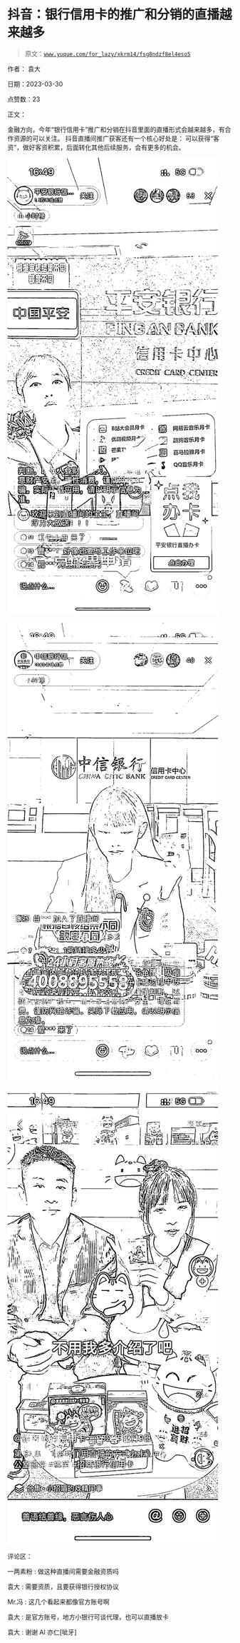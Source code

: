 # 抖音：银行信用卡的推广和分销的直播越来越多

> 原文：[`www.yuque.com/for_lazy/xkrm14/fsg8ndzf8el4eso5`](https://www.yuque.com/for_lazy/xkrm14/fsg8ndzf8el4eso5)

作者： 袁大

日期：2023-03-30

点赞数：23

正文：

金融方向，今年“银行信用卡”推广和分销在抖音里面的直播形式会越来越多，有合作资源的可以关注。 抖音直播间推广获客还有一个核心好处是： 可以获得“客资”，做好客资积累，后面转化其他后续服务，会有更多的机会。

![](img/c7bf483e1d4414758104c6d2a3857308.png)  

![](img/8f2f2a068c0092e3d4ebeca4ec37bcb1.png)  

![](img/5fa7cb5c4e62514843f2ab042351d46a.png)  

评论区：

一两素粉 : 做这种直播间需要金融资质吗

袁大 : 需要资质，且要获得银行授权协议

Mr.冯 : 这几个看起来都像官方账号啊

袁大 : 是官方账号，地方小银行可谈代理，也可以直播放卡

袁大 : 谢谢 AI 亦仁[呲牙]

